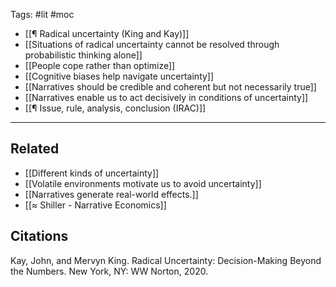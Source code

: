 Tags: #lit #moc 

- [[¶ Radical uncertainty (King and Kay)]]
- [[Situations of radical uncertainty cannot be resolved through probabilistic thinking alone]]
- [[People cope rather than optimize]]
- [[Cognitive biases help navigate uncertainty]]
- [[Narratives should be credible and coherent but not necessarily true]]
- [[Narratives enable us to act decisively in conditions of uncertainty]]
- [[¶ Issue, rule, analysis, conclusion (IRAC)]]

---
## Related
- [[Different kinds of uncertainty]]
- [[Volatile environments motivate us to avoid uncertainty]]
- [[Narratives generate real-world effects.]]
- [[≈ Shiller - Narrative Economics]]

## Citations
Kay, John, and Mervyn King. Radical Uncertainty: Decision-Making Beyond the Numbers. New York, NY: WW Norton, 2020.